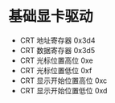 # 基础显卡驱动

- CRT 地址寄存器          0x3d4
- CRT 数据寄存器          0x3d5
- CRT 光标位置高位        0xe
- CRT 光标位置低位        0xf
- CRT 显示开始位置高位    0xc
- CRT 显示开始位置低位    0xd

